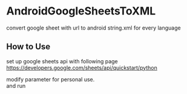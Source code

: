 # AndroidGoogleSheetsToXML
convert google sheet with url to android string.xml for every language

## How to Use
set up google sheets api with following page  
https://developers.google.com/sheets/api/quickstart/python

modify parameter for personal use.  
and run  

